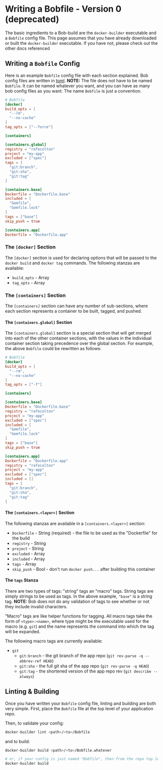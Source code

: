 # Writing a Bobfile - Version 0 (deprecated)

The basic ingredients to a Bob-build are the `docker-builder` executable and a
`Bobfile` config file.  This page assumes that you have already
downloaded or built the `docker-builder` executable.  If you have not, please
check out the other docs referenced

## Writing a `Bobfile` Config

Here is an example `Bobfile` config file with each section explained.
Bob config files are written in [toml](https://github.com/mojombo/toml).
**NOTE:** The file does not have to be named `Bobfile`.  It can be named
whatever you want, and you can have as many bob config files as you
want.  The name `Bobfile` is just a convention.

```toml
# Bobfile
[docker]
build_opts = [
  "--rm",
  "--no-cache"
]
tag_opts = ["--force"]

[containers]

[containers.global]
registry = "rafecolton"
project = "my-app"
excluded = ["spec"]
tags = [
  "git:branch",
  "git:sha",
  "git:tag"
]

[containers.base]
Dockerfile = "Dockerfile.base"
included = [
  "Gemfile",
  "Gemfile.lock"
]
tags = ["base"]
skip_push = true

[containers.app]
Dockerfile = "Dockerfile.app"
```

### The `[docker]` Section

The `[docker]` section is used for declaring options that will be passed
to the `docker build` and `docker tag` commands.  The following stanzas
are available:

* `build_opts` - Array
* `tag_opts` - Array

### The `[containers]` Section

The `[containers]` section can have any number of sub-sections, where
each section represents a container to be built, tagged, and pushed.

#### The `[containers.global]` Section

The `[containers.global]` section is a special section that will get
merged into each of the other container sections, with the values in the
individual container section taking precedence over the global section.
For example, the above `Bobfile` could be rewritten as follows:

```toml
# Bobfile
[docker]
build_opts = [
  "--rm",
  "--no-cache"
]
tag_opts = ["-f"]

[containers]

[containers.base]
Dockerfile = "Dockerfile.base"
registry = "rafecolton"
project = "my-app"
excluded = ["spec"]
included = [
  "Gemfile",
  "Gemfile.lock"
]
tags = ["base"]
skip_push = true

[containers.app]
Dockerfile = "Dockerfile.app"
registry = "rafecolton"
project = "my-app"
excluded = ["spec"]
included = []
tags = [
  "git:branch",
  "git:sha",
  "git:tag"
]
```

#### The `[containers.<layer>]` Section

The following stanzas are available in a `[containers.<layer>]` section:

* `Dockerfile` - String (required) - the file to be used as the
  "Dockerfile" for the build
* `registry` - String
* `project` - String
* `excluded` - Array
* `included` - Array
* `tags` - Array
* `skip_push` - Bool - don't run `docker push...` after building this
  container

#### The `tags` Stanza

There are two types of tags: "string" tags an "macro" tags.  String tags
are simply strings to be used as tags.  In the above example, `"base"`
is a string tag.  **NOTE:** Bob does not do any validation of tags to
see whether or not they include invalid characters.

"Macro" tags are like helper functions for tagging.  All macro tags take
the form of `<type>:<name>`, where type might be the executable used for
the macro (e.g. `git`) and the name represents the command into which
the tag will be expanded.

The following macro tags are currently available:

* `git`
    - `git:branch` - the git branch of the app repo (`git rev-parse -q --abbrev-ref HEAD`)
    - `git:sha` - the full git sha of the app repo (`git rev-parse -q HEAD`)
    - `git:tag` - the shortened version of the app repo rev (`git describe --always`)

## Linting &amp; Building

Once you have written your `Bobfile` config file, linting and building
are both very simple.  First, place the `Bobfile` file at the top level
of your application repo. 

Then, to validate your config:

```bash
docker-builder lint <path>/<to>/Bobfile
```

and to build:

```bash
docker-builder build <path>/<to>/Bobfile.whatever

# or, if your config is just named "Bobfile", then from the repo top level...
docker-builder build
```
